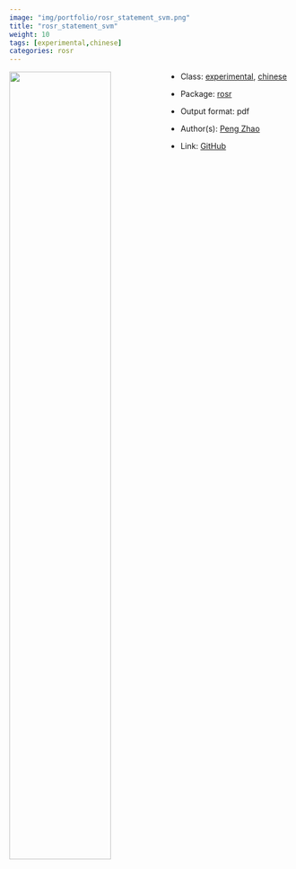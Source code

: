 ```yaml
---
image: "img/portfolio/rosr_statement_svm.png"
title: "rosr_statement_svm"
weight: 10
tags: [experimental,chinese]
categories: rosr
---
```




<!--more-->

<p><a href="../../img/portfolio/rosr_statement_svm.png"><img class = "jf-image-shadow" src="../../img/portfolio/rosr_statement_svm.png", width="60%"  align="left"></a></p>



- Class: [experimental](../../tags/experimental), [chinese](../../tags/chinese)
- Package: [rosr](rosr)
- Output format: pdf

- Author(s): [Peng Zhao](https://pzhao.org)
- Link: [GitHub](https://github.com/pzhaonet/rosr)



